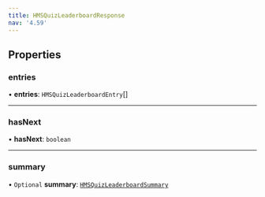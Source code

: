```yaml
---
title: HMSQuizLeaderboardResponse
nav: '4.59'
---
```


## Properties

### entries

• **entries**: `HMSQuizLeaderboardEntry`[]

---

### hasNext

• **hasNext**: `boolean`

---

### summary

• `Optional` **summary**: [`HMSQuizLeaderboardSummary`](/api-reference/javascript/v2/interfaces/HMSQuizLeaderboardSummary)

